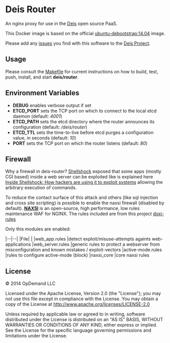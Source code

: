 # Deis Router

An nginx proxy for use in the [Deis](http://deis.io) open source PaaS.

This Docker image is based on the official
[ubuntu-debootstrap:14.04](https://registry.hub.docker.com/_/ubuntu/) image.

Please add any [issues](https://github.com/deis/deis/issues) you find with this software to
the [Deis Project](https://github.com/deis/deis).

## Usage

Please consult the [Makefile](Makefile) for current instructions on how to build, test, push,
install, and start **deis/router**.

## Environment Variables

* **DEBUG** enables verbose output if set
* **ETCD_PORT** sets the TCP port on which to connect to the local etcd
  daemon (default: *4001*)
* **ETCD_PATH** sets the etcd directory where the router announces
  its configuration (default: */deis/router*)
* **ETCD_TTL** sets the time-to-live before etcd purges a configuration
  value, in seconds (default: *10*)
* **PORT** sets the TCP port on which the router listens (default: *80*)


## Firewall

Why a firewall in deis-router?
[Shellshock](https://shellshocker.net) exposed that some apps (mostly CGI based) inside a web server can be exploited like is explained here [Inside Shellshock: How hackers are using it to exploit systems](https://blog.cloudflare.com/inside-shellshock) allowing the arbitrary execution of commands.

To reduce the contact surface of this attack and others (like sql injection and cross site scripting) is possible to enable the naxsi firewall (disabled by default). [**NAXSI**](https://github.com/nbs-system/naxsi) is an open-source, high performance, low rules maintenance WAF for NGINX.
The rules included are from this project [doxi-rules](https://bitbucket.org/lazy_dogtown/doxi-rules)

Only this modules are enabled:

|--|--|
|File| |
|web_app.rules       |detect exploit/misuse-attempts againts web-applications
|web_server.rules    |generic rules to protect a webserver from misconfiguration and known mistakes / exploit-vectors 
|active-mode.rules   |rules to configure active-mode (block)
|naxsi_core          |core naxsi rules



## License

© 2014 OpDemand LLC

Licensed under the Apache License, Version 2.0 (the "License"); you may
not use this file except in compliance with the License. You may obtain
a copy of the License at <http://www.apache.org/licenses/LICENSE-2.0>

Unless required by applicable law or agreed to in writing, software
distributed under the License is distributed on an "AS IS" BASIS,
WITHOUT WARRANTIES OR CONDITIONS OF ANY KIND, either express or implied.
See the License for the specific language governing permissions and
limitations under the License.
